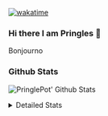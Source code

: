 [![wakatime](https://wakatime.com/badge/user/abd317df-612e-44b4-8787-15db7b574b2f.svg)](https://wakatime.com/@abd317df-612e-44b4-8787-15db7b574b2f)
### Hi there I am Pringles 👋

Bonjourno

### Github Stats
![PringlePot' Github Stats](https://github-readme-stats.vercel.app/api?username=PringlePot&show_icons=true&theme=dark&count_private=true)

<details>
  <summary>Detailed Stats</summary>
    
<!--START_SECTION:waka-->
![Code Time](http://img.shields.io/badge/Code%20Time-510%20hrs%2055%20mins-blue)

![Profile Views](http://img.shields.io/badge/Profile%20Views-3-blue)

![Lines of code](https://img.shields.io/badge/From%20Hello%20World%20I%27ve%20Written-124%20Thousand%20lines%20of%20code-blue)

**🐱 My GitHub Data** 

> 🏆 324 Contributions in the Year 2022
 > 
> 📦 91.1 kB Used in GitHub's Storage 
 > 
> 🚫 Not Opted to Hire
 > 
> 📜 10 Public Repositories 
 > 
> 🔑 12 Private Repositories  
 > 
**I'm an Early 🐤** 

```text
🌞 Morning    148 commits    ████░░░░░░░░░░░░░░░░░░░░░   16.54% 
🌆 Daytime    360 commits    ██████████░░░░░░░░░░░░░░░   40.22% 
🌃 Evening    387 commits    ██████████░░░░░░░░░░░░░░░   43.24% 
🌙 Night      0 commits      ░░░░░░░░░░░░░░░░░░░░░░░░░   0.0%

```
📅 **I'm Most Productive on Sunday** 

```text
Monday       178 commits    █████░░░░░░░░░░░░░░░░░░░░   19.89% 
Tuesday      74 commits     ██░░░░░░░░░░░░░░░░░░░░░░░   8.27% 
Wednesday    91 commits     ██░░░░░░░░░░░░░░░░░░░░░░░   10.17% 
Thursday     129 commits    ███░░░░░░░░░░░░░░░░░░░░░░   14.41% 
Friday       76 commits     ██░░░░░░░░░░░░░░░░░░░░░░░   8.49% 
Saturday     154 commits    ████░░░░░░░░░░░░░░░░░░░░░   17.21% 
Sunday       193 commits    █████░░░░░░░░░░░░░░░░░░░░   21.56%

```


📊 **This Week I Spent My Time On** 

```text
⌚︎ Time Zone: Europe/Amsterdam

💬 Programming Languages: 
TypeScript               9 hrs 41 mins       █████████████████░░░░░░░░   68.73% 
Other                    2 hrs 10 mins       ███░░░░░░░░░░░░░░░░░░░░░░   15.39% 
CSS                      46 mins             █░░░░░░░░░░░░░░░░░░░░░░░░   5.51% 
Go                       26 mins             ░░░░░░░░░░░░░░░░░░░░░░░░░   3.13% 
Prisma                   16 mins             ░░░░░░░░░░░░░░░░░░░░░░░░░   1.95%

🔥 Editors: 
WebStorm                 11 hrs 9 mins       ███████████████████░░░░░░   79.17% 
VS Code                  2 hrs 27 mins       ████░░░░░░░░░░░░░░░░░░░░░   17.4% 
GoLand                   28 mins             ░░░░░░░░░░░░░░░░░░░░░░░░░   3.42%

🐱‍💻 Projects: 
rest_api                 4 hrs 13 mins       ███████░░░░░░░░░░░░░░░░░░   29.92% 
Frontend                 4 hrs               ███████░░░░░░░░░░░░░░░░░░   28.44% 
prisma-test              2 hrs 18 mins       ████░░░░░░░░░░░░░░░░░░░░░   16.34% 
Backend                  1 hr 55 mins        ███░░░░░░░░░░░░░░░░░░░░░░   13.64% 
editor                   1 hr 27 mins        ██░░░░░░░░░░░░░░░░░░░░░░░   10.3%

💻 Operating System: 
Windows                  14 hrs 5 mins       █████████████████████████   100.0%

```

**I Mostly Code in Java** 

```text
Java                     9 repos             ███████████░░░░░░░░░░░░░░   47.37% 
JavaScript               2 repos             ██░░░░░░░░░░░░░░░░░░░░░░░   10.53% 
TypeScript               2 repos             ██░░░░░░░░░░░░░░░░░░░░░░░   10.53% 
HTML                     2 repos             ██░░░░░░░░░░░░░░░░░░░░░░░   10.53% 
Python                   1 repo              █░░░░░░░░░░░░░░░░░░░░░░░░   5.26%

```


**Timeline**

![Chart not found](https://raw.githubusercontent.com/PringlePot/PringlePot/main/charts/bar_graph.png) 


 Last Updated on 12/05/2022 01:03:31 UTC
<!--END_SECTION:waka-->

</details>
